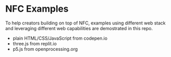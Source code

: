 # NFC Examples

To help creators building on top of NFC, examples using different web stack and
leveraging different web capabilities are demostrated in this repo.

* plain HTML/CSS/JavaScript from codepen.io
* three.js from replit.io
* p5.js from openprocessing.org
